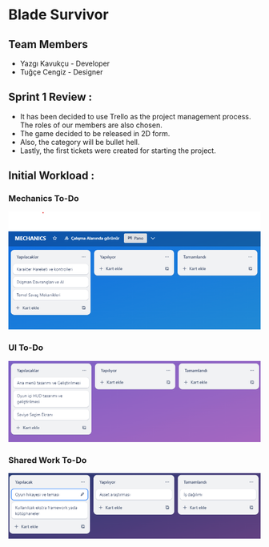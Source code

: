# Blade Survivor

## Team Members 
* Yazgı Kavukçu - Developer
* Tuğçe Cengiz  - Designer

## Sprint 1 Review : 
* It has been decided to use Trello as the project management process. The roles of our members are also chosen.
* The game decided to be released in 2D form.
* Also, the category will be bullet hell.
* Lastly, the first tickets were created for starting the project.

## Initial Workload :

### Mechanics To-Do
![Mechanics Tickets](https://github.com/KodMachine/BladeSurvival/blob/main/BladeSurvivor/ScreenShots/mechanics.png)
### UI To-Do
![UI Tickets](https://github.com/KodMachine/BladeSurvival/blob/main/BladeSurvivor/ScreenShots/ui.png)
### Shared Work To-Do
![Shared and Research Tickets](https://github.com/KodMachine/BladeSurvival/blob/main/BladeSurvivor/ScreenShots/shared.png)
